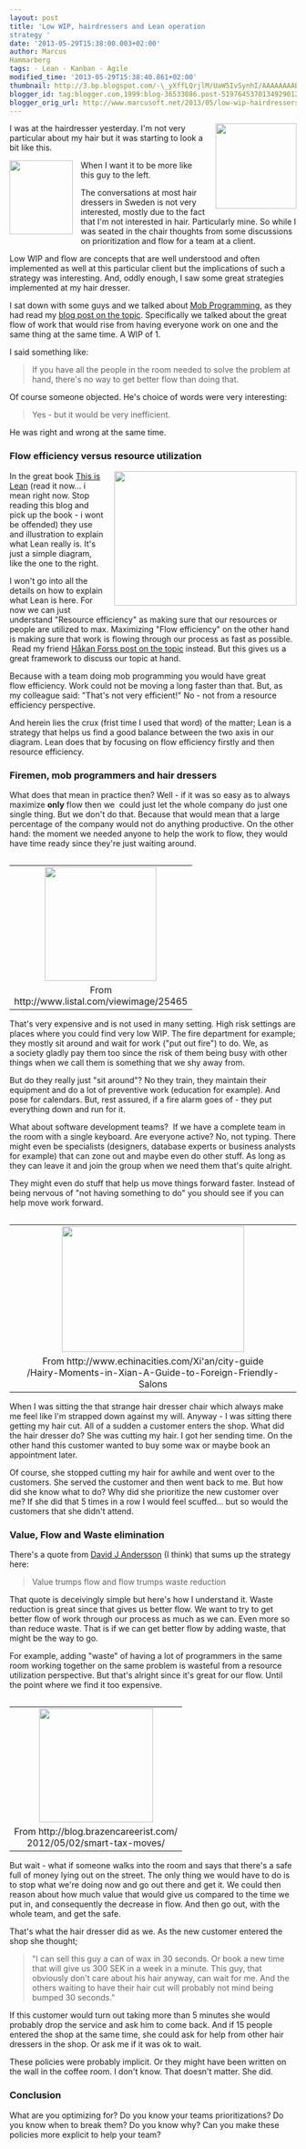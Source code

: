 ```yaml
---
layout: post
title: 'Low WIP, hairdressers and Lean operation
strategy '
date: '2013-05-29T15:38:00.003+02:00'
author: Marcus
Hammarberg
tags: - Lean - Kanban - Agile
modified_time: '2013-05-29T15:38:40.861+02:00'
thumbnail: http://3.bp.blogspot.com/-\_yXffLQrjlM/UaW5IvSynhI/AAAAAAAABeU/8p3bR6xyHkI/s72-c/Screen+Shot+2013-05-29+at+10.13.46+.png
blogger_id: tag:blogger.com,1999:blog-36533086.post-5197645370134929012
blogger_orig_url: http://www.marcusoft.net/2013/05/low-wip-hairdressers-and-lean-operation.html
---
```



<div dir="ltr" style="text-align: left;" trbidi="on">

<a href="http://nowthatsrandom.webs.com/photos/Randomness/afro.jpeg"
data-imageanchor="1"
style="clear: right; float: right; margin-bottom: 1em; margin-left: 1em; text-align: center;"><img
src="http://nowthatsrandom.webs.com/photos/Randomness/afro.jpeg"
data-border="0" width="142" height="150" /></a>

I was at the hairdresser yesterday. I'm not very particular about my
hair but it was starting to look a bit like this.

<a
href="http://cdn1.sbnation.com/imported_assets/1300763/dolph-lundgren-flat-top-rocky.jpg"
data-imageanchor="1"
style="clear: left; float: left; margin-bottom: 1em; margin-right: 1em; text-align: center;"><img
src="http://cdn1.sbnation.com/imported_assets/1300763/dolph-lundgren-flat-top-rocky.jpg"
data-border="0" width="111" height="130" /></a>When I want it to be more
like this guy to the left.


The conversations at most hair dressers in Sweden is not very
interested, mostly due to the fact that I'm not interested in
hair. Particularly mine.
So while I was seated in the chair thoughts from some discussions on
prioritization and flow for a team at a client.

Low WIP and flow are concepts that are well understood and often
implemented as well at this particular client but the implications of
such a strategy was interesting. And, oddly enough, I saw some great
strategies implemented at my hair dresser.

I sat down with some guys and we talked about
[Mob Programming](http://mobprogramming.org/), as they had read my [blog
post on the
topic](http://www.marcusoft.net/2013/05/nothing-beats-give-crap-but-you-cannot.html).
Specifically we talked about the great flow of work that would rise from
having everyone work on one and the same thing at the same time. A WIP
of 1.

I said something like:

> If you have all the people in the room needed to solve the problem at
> hand, there's no way to get better flow than doing that.

Of course someone objected. He's choice of words were very
interesting:

> Yes - but it would be very inefficient.

He was right and wrong at the same time.

### Flow efficiency versus resource utilization

<div>

<a
href="http://3.bp.blogspot.com/-_yXffLQrjlM/UaW5IvSynhI/AAAAAAAABeU/8p3bR6xyHkI/s1600/Screen+Shot+2013-05-29+at+10.13.46+.png"
data-imageanchor="1"
style="clear: right; float: right; margin-bottom: 1em; margin-left: 1em; text-align: center;"><img
src="http://3.bp.blogspot.com/-_yXffLQrjlM/UaW5IvSynhI/AAAAAAAABeU/8p3bR6xyHkI/s320/Screen+Shot+2013-05-29+at+10.13.46+.png"
data-border="0" width="320" height="236" /></a>In the great book [This
is Lean](http://thisislean.com/) (read it now... i mean right now. Stop
reading this blog and pick up the book - i wont be offended) they use
and illustration to explain what Lean really is. It's just a simple
diagram, like the one to the right.


</div>

<div>

I won't go into all the details on how to explain what Lean is here. For
now we can just understand "Resource efficiency" as making sure that our
resources or people are utilized to max. Maximizing "Flow efficiency" on
the other hand is making sure that work is flowing through our process
as fast as possible.  Read my friend [Håkan Forss post on the
topic](https://hakanforss.wordpress.com/2012/03/18/the-balancing-act-of-getting-to-process-efficiency-nirvana/) instead.
But this gives us a great framework to discuss our topic at hand. 

</div>

<div>



</div>

<div>

Because with a team doing mob programming you would have great
flow efficiency. Work could not be moving a long faster than that. But,
as my colleague said: "That's not very efficient!" No - not from a
resource efficiency perspective. 

</div>

<div>



</div>

<div>

And herein lies the crux (frist time I used that word) of the matter;
Lean is a strategy that helps us find a good balance between the two
axis in our diagram. Lean does that by focusing on flow efficiency
firstly and then resource efficiency. 

</div>

### Firemen, mob programmers and hair dressers

<div>

What does that mean in practice then? Well - if it was so easy as to
always maximize **only** flow then we  could just let the whole company
do just one single thing. But we don't do that. Because that would mean
that a large percentage of the company would not do anything productive.
On the other hand: the moment we needed anyone to help the work to flow,
they would have time ready since they're just waiting around. 

</div>

<div>



</div>

<table class="tr-caption-container" data-cellpadding="0"
data-cellspacing="0"
style="float: left; margin-right: 1em; text-align: left;">
<colgroup>
<col style="width: 100%" />
</colgroup>
<tbody>
<tr class="odd">
<td style="text-align: center;"><a
href="http://i2.listal.com/image/25465/600full-fireman-sam-poster.jpg"
data-imageanchor="1"
style="clear: right; margin-bottom: 1em; margin-left: auto; margin-right: auto;"><img
src="http://i2.listal.com/image/25465/600full-fireman-sam-poster.jpg"
data-border="0" width="196" height="200" /></a></td>
</tr>
<tr class="even">
<td class="tr-caption" style="text-align: center;">From<br />
http://www.listal.com/viewimage/25465</td>
</tr>
</tbody>
</table>

<div>

That's very expensive and is not used in many setting. High risk
settings are places where you could find very low WIP. The fire
department for example; they mostly sit around and wait for work ("put
out fire") to do. We, as a society gladly pay them too since the risk of
them being busy with other things when we call them is something that we
shy away from. 

</div>

<div>



</div>

<div>

But do they really just "sit around"? No they train, they maintain their
equipment and do a lot of preventive work (education for example). And
pose for calendars. But, rest assured, if a fire alarm goes of - they
put everything down and run for it. 

</div>

<div>



</div>

<div>

What about software development teams?  If we have a complete team in
the room with a single keyboard. Are everyone active? No, not typing.
There might even be specialists (designers, database experts or business
analysts for example) that can zone out and maybe even do other stuff.
As long as they can leave it and join the group when we need them that's
quite alright. 

</div>

<div>



</div>

<div>

They might even do stuff that help us move things forward faster.
Instead of being nervous of "not having something to do" you should see
if you can help move work forward. 

</div>

<div>



</div>

<table class="tr-caption-container" data-cellpadding="0"
data-cellspacing="0"
style="float: left; margin-right: 1em; text-align: left;">
<colgroup>
<col style="width: 100%" />
</colgroup>
<tbody>
<tr class="odd">
<td style="text-align: center;"><a
href="http://www.echinacities.com/userfiles/2011-Year/6-Month/3-Day/image001.jpg"
data-imageanchor="1"
style="clear: left; margin-bottom: 1em; margin-left: auto; margin-right: auto;"><img
src="http://www.echinacities.com/userfiles/2011-Year/6-Month/3-Day/image001.jpg"
data-border="0" width="320" height="221" /></a></td>
</tr>
<tr class="even">
<td class="tr-caption"
style="text-align: center;">From http://www.echinacities.com/Xi'an/city-guide<br />
/Hairy-Moments-in-Xian-A-Guide-to-Foreign-Friendly-Salons</td>
</tr>
</tbody>
</table>

<div>

When I was sitting the that strange hair dresser chair which always make
me feel like I'm strapped down against my will. Anyway - I was sitting
there getting my hair cut. All of a sudden a customer enters the shop.
What did the hair dresser do? She was cutting my hair. I got her sending
time. On the other hand this customer wanted to buy some wax or maybe
book an appointment later. 

</div>

<div>



</div>

<div>

Of course, she stopped cutting my hair for awhile and went over to the
customers. She served the customer and then went back to me. But how did
she know what to do? Why did she prioritize the new customer over me? If
she did that 5 times in a row I would feel scuffed... but so would the
customers that she didn't attend.

</div>

### Value, Flow and Waste elimination

<div>

There's a quote from [David J
Andersson](http://www.agilemanagement.net/) (I think) that sums up the
strategy here:

</div>

> Value trumps flow and flow trumps waste reduction

That quote is deceivingly simple but here's how I understand it. Waste
reduction is great since that gives us better flow. We want to try to
get better flow of work through our process as much as we can. Even more
so than reduce waste. That is if we can get better flow by adding waste,
that might be the way to go.

For example, adding "waste" of having a lot of programmers in the same
room working together on the same problem is wasteful from a resource
utilization perspective. But that's alright since it's great for our
flow. Until the point where we find it too expensive.


<table class="tr-caption-container" data-cellpadding="0"
data-cellspacing="0"
style="float: right; margin-left: 1em; text-align: right;">
<colgroup>
<col style="width: 100%" />
</colgroup>
<tbody>
<tr class="odd">
<td style="text-align: center;"><a
href="http://static.brazencareerist.com/brazenlife/2012/05/safe-full-of-money-250x250.jpg"
data-imageanchor="1"
style="clear: left; margin-bottom: 1em; margin-left: auto; margin-right: auto;"><img
src="http://static.brazencareerist.com/brazenlife/2012/05/safe-full-of-money-250x250.jpg"
data-border="0" width="200" height="200" /></a></td>
</tr>
<tr class="even">
<td class="tr-caption"
style="text-align: center;">From http://blog.brazencareerist.com/<br />
2012/05/02/smart-tax-moves/</td>
</tr>
</tbody>
</table>

But wait - what if someone walks into the room and says that there's a
safe full of money lying out on the street. The only thing we would have
to do is to stop what we're doing now and go out there and get it. We
could then reason about how much value that would give us compared to
the time we put in, and consequently the decrease in flow.
And then go out, with the whole team, and get the safe.

That's what the hair dresser did as we. As the new customer entered the
shop she thought;

> "I can sell this guy a can of wax in 30 seconds. Or book a new time
> that will give us 300 SEK in a week in a minute. This guy, that
> obviously don't care about his hair anyway, can wait for me. And the
> others waiting to have their hair cut will probably not mind being
> bumped 30 seconds."

If this customer would turn out taking more than 5 minutes she would
probably drop the service and ask him to come back. And if 15 people
entered the shop at the same time, she could ask for help from other
hair dressers in the shop. Or ask me if it was ok to wait.

These policies were probably implicit. Or they might have been written
on the wall in the coffee room. I don't know. That doesn't matter. She
did.

### Conclusion 

What are you optimizing for?
Do you know your teams prioritizations?
Do you know when to break them? Do you know why?
Can you make these policies more explicit to help your team?

</div>
